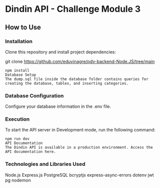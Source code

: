 # Dindin API - Challenge Module 3

## How to Use

### Installation

Clone this repository and install project dependencies:

git clone https://github.com/eduvinagre/pdv-backend-Node.JS/tree/main

```cd dindin-api
npm install
Database Setup
The dump.sql file inside the database folder contains queries for creating the database, tables, and inserting categories.
```

### Database Configuration

Configure your database information in the .env file.

### Execution

To start the API server in Development mode, run the following command:

```Copy code
npm run dev
API Documentation
The Dindin API is available in a production environment. Access the API documentation here.
```

### Technologies and Libraries Used

Node.js
Express.js
PostgreSQL
bcryptjs
express-async-errors
dotenv
jwt
pg
nodemon
